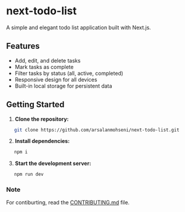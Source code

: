 # next-todo-list

A simple and elegant todo list application built with Next.js.

## Features

* Add, edit, and delete tasks
* Mark tasks as complete
* Filter tasks by status (all, active, completed)
* Responsive design for all devices
* Built-in local storage for persistent data

## Getting Started

1. **Clone the repository:**

```bash
   git clone https://github.com/arsalanmohseni/next-todo-list.git
```

2. **Install dependencies:**

```bash
   npm i
```

3. **Start the development server:**

```bash
   npm run dev
```

### Note
For contiburting, read the [CONTRIBUTING.md](https://github.com/arsalanmohseni/next-todo-list/blob/main/CONTRIBUTING.md) file.
